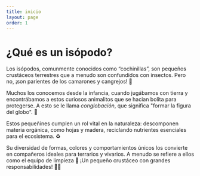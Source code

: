 ```yaml
---
title: inicio
layout: page
order: 1
---
```

# ¿Qué es un isópodo?

Los isópodos, comunmente conocidos como “cochinillas”, son pequeños crustáceos terrestres que a menudo son confundidos con insectos. Pero no, ¡son parientes de los camarones y cangrejos! 🦀

Muchos los conocemos desde la infancia, cuando jugábamos con tierra y encontrábamos a estos curiosos animalitos que se hacian bolita para protegerse. A esto se le llama _conglobación_, que significa "formar la figura del globo". 🎈

Estos pequeñines cumplen un rol vital en la naturaleza: descomponen materia orgánica, como hojas y madera, reciclando nutrientes esenciales para el ecosistema. ♻️

Su diversidad de formas, colores y comportamientos únicos los convierte en compañeros ideales para terrarios y vivarios. A menudo se refiere a ellos como el equipo de limpieza 🧹 ¡Un pequeño crustáceo con grandes responsabilidades! 🌿✨
